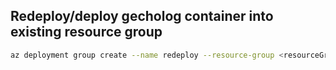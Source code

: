 ## Redeploy/deploy gecholog container into existing resource group

```sh
az deployment group create --name redeploy --resource-group <resourceGroupName> --template-file gecholog-container-only.bicep 
```